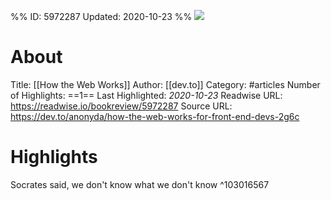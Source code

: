 %%
ID: 5972287
Updated: 2020-10-23
%%
![](https://readwise-assets.s3.amazonaws.com/static/images/article2.74d541386bbf.png)

# About
Title: [[How the Web Works]]
Author: [[dev.to]]
Category: #articles
Number of Highlights: ==1==
Last Highlighted: *2020-10-23*
Readwise URL: https://readwise.io/bookreview/5972287
Source URL: https://dev.to/anonyda/how-the-web-works-for-front-end-devs-2g6c


# Highlights 
Socrates said, we don't know what we don't know  ^103016567

